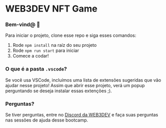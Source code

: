 # WEB3DEV NFT Game

### **Bem-vind@ 👋**
Para iniciar o projeto, clone esse repo e siga esses comandos:

1. Rode `npm install` na raíz do seu projeto
2. Rode `npm run start` para iniciar
3. Comece a codar!

### O que é a pasta `.vscode`?
Se você usa VSCode, incluímos uma lista de extensões sugeridas que vão ajudar nesse projeto! Assim que abrir esse projeto, verá um popup perguntando se deseja instalar essas extenções ;).


### **Perguntas?**
Se tiver perguntas, entre no [Discord da WEB3DEV](https://discord.web3dev.com.br) e faça suas perguntas nas sessões de ajuda desse bootcamp.